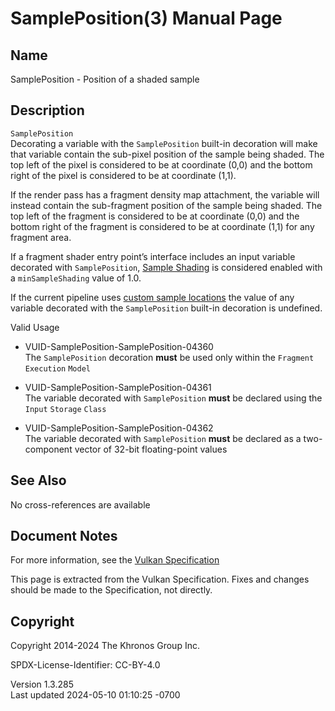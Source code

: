 # SamplePosition(3) Manual Page

## Name

SamplePosition - Position of a shaded sample



## <a href="#_description" class="anchor"></a>Description

`SamplePosition`  
Decorating a variable with the `SamplePosition` built-in decoration will
make that variable contain the sub-pixel position of the sample being
shaded. The top left of the pixel is considered to be at coordinate
(0,0) and the bottom right of the pixel is considered to be at
coordinate (1,1).

If the render pass has a fragment density map attachment, the variable
will instead contain the sub-fragment position of the sample being
shaded. The top left of the fragment is considered to be at coordinate
(0,0) and the bottom right of the fragment is considered to be at
coordinate (1,1) for any fragment area.

If a fragment shader entry point’s interface includes an input variable
decorated with `SamplePosition`, <a
href="https://registry.khronos.org/vulkan/specs/1.3-extensions/html/vkspec.html#primsrast-sampleshading"
target="_blank" rel="noopener">Sample Shading</a> is considered enabled
with a `minSampleShading` value of 1.0.

If the current pipeline uses <a
href="https://registry.khronos.org/vulkan/specs/1.3-extensions/html/vkspec.html#primsrast-samplelocations"
target="_blank" rel="noopener">custom sample locations</a> the value of
any variable decorated with the `SamplePosition` built-in decoration is
undefined.

Valid Usage

- <a href="#VUID-SamplePosition-SamplePosition-04360"
  id="VUID-SamplePosition-SamplePosition-04360"></a>
  VUID-SamplePosition-SamplePosition-04360  
  The `SamplePosition` decoration **must** be used only within the
  `Fragment` `Execution` `Model`

- <a href="#VUID-SamplePosition-SamplePosition-04361"
  id="VUID-SamplePosition-SamplePosition-04361"></a>
  VUID-SamplePosition-SamplePosition-04361  
  The variable decorated with `SamplePosition` **must** be declared
  using the `Input` `Storage` `Class`

- <a href="#VUID-SamplePosition-SamplePosition-04362"
  id="VUID-SamplePosition-SamplePosition-04362"></a>
  VUID-SamplePosition-SamplePosition-04362  
  The variable decorated with `SamplePosition` **must** be declared as a
  two-component vector of 32-bit floating-point values

## <a href="#_see_also" class="anchor"></a>See Also

No cross-references are available

## <a href="#_document_notes" class="anchor"></a>Document Notes

For more information, see the <a
href="https://registry.khronos.org/vulkan/specs/1.3-extensions/html/vkspec.html#SamplePosition"
target="_blank" rel="noopener">Vulkan Specification</a>

This page is extracted from the Vulkan Specification. Fixes and changes
should be made to the Specification, not directly.

## <a href="#_copyright" class="anchor"></a>Copyright

Copyright 2014-2024 The Khronos Group Inc.

SPDX-License-Identifier: CC-BY-4.0

Version 1.3.285  
Last updated 2024-05-10 01:10:25 -0700
